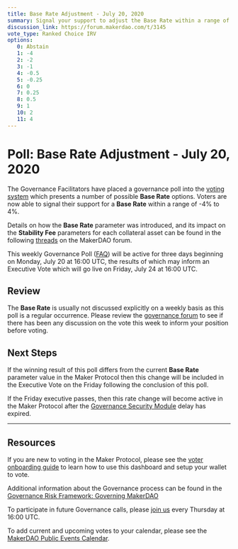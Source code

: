 ```yaml
---
title: Base Rate Adjustment - July 20, 2020
summary: Signal your support to adjust the Base Rate within a range of -4% to 4%
discussion_link: https://forum.makerdao.com/t/3145
vote_type: Ranked Choice IRV
options:
   0: Abstain
   1: -4
   2: -2
   3: -1
   4: -0.5
   5: -0.25
   6: 0
   7: 0.25
   8: 0.5
   9: 1
   10: 2
   11: 4
---
```

# Poll: Base Rate Adjustment - July 20, 2020

The Governance Facilitators have placed a governance poll into the [voting system](https://vote.makerdao.com/polling) which presents a number of possible **Base Rate** options. Voters are now able to signal their support for a **Base Rate** within a range of -4% to 4%.

Details on how the **Base Rate** parameter was introduced, and its impact on the **Stability Fee** parameters for each collateral asset can be found in the following [threads](https://forum.makerdao.com/tag/base-rate) on the MakerDAO forum.

This weekly Governance Poll ([FAQ](https://community-development.makerdao.com/governance/governance)) will be active for three days beginning on Monday, July 20 at 16:00 UTC, the results of which may inform an Executive Vote which will go live on Friday, July 24 at 16:00 UTC.

## Review

The **Base Rate** is usually not discussed explicitly on a weekly basis as this poll is a regular occurrence. Please review the [governance forum](https://forum.makerdao.com/c/governance) to see if there has been any discussion on the vote this week to inform your position before voting.

## Next Steps

If the winning result of this poll differs from the current **Base Rate** parameter value in the Maker Protocol then this change will be included in the Executive Vote on the Friday following the conclusion of this poll. 

If the Friday executive passes, then this rate change will become active in the Maker Protocol after the [Governance Security Module](https://forum.makerdao.com/tag/govsec-module) delay has expired.

---

## Resources

If you are new to voting in the Maker Protocol, please see the [voter onboarding guide](https://community-development.makerdao.com/onboarding/voter-onboarding) to learn how to use this dashboard and setup your wallet to vote.

Additional information about the Governance process can be found in the [Governance Risk Framework: Governing MakerDAO](https://community-development.makerdao.com/governance/governance-risk-framework)

To participate in future Governance calls, please [join us](https://community-development.makerdao.com/governance/governance-and-risk-meetings) every Thursday at 16:00 UTC.

To add current and upcoming votes to your calendar, please see the [MakerDAO Public Events Calendar](https://calendar.google.com/calendar/embed?src=makerdao.com_3efhm2ghipksegl009ktniomdk%40group.calendar.google.com&ctz=America%2FLos_Angeles).

